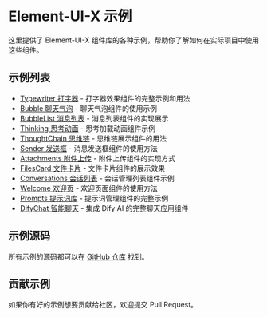 # Element-UI-X 示例

这里提供了 Element-UI-X 组件库的各种示例，帮助你了解如何在实际项目中使用这些组件。

## 示例列表

- [Typewriter 打字器](./typewriter/) - 打字器效果组件的完整示例和用法
- [Bubble 聊天气泡](./bubble/) - 聊天气泡组件的使用示例
- [BubbleList 消息列表](./bubble-list/) - 消息列表组件的实现展示
- [Thinking 思考动画](./thinking/) - 思考加载动画组件示例
- [ThoughtChain 思维链](./thought-chain/) - 思维链展示组件的用法
- [Sender 发送框](./sender/) - 消息发送框组件的使用方法
- [Attachments 附件上传](./attachments/) - 附件上传组件的实现方式
- [FilesCard 文件卡片](./files-card/) - 文件卡片组件的展示效果
- [Conversations 会话列表](./conversations/) - 会话管理列表组件示例
- [Welcome 欢迎页](./welcome/) - 欢迎页面组件的使用方法
- [Prompts 提示词库](./prompts/) - 提示词管理组件的完整示例
- [DifyChat 智能聊天](./dify-chat/) - 集成 Dify AI 的完整聊天应用组件

## 示例源码

所有示例的源码都可以在 [GitHub 仓库](https://github.com/worryzyy/element-ui-x) 找到。

## 贡献示例

如果你有好的示例想要贡献给社区，欢迎提交 Pull Request。
